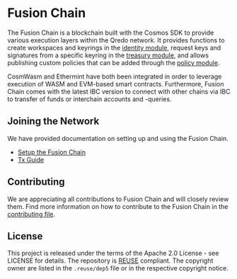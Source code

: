 # Fusion Chain

The Fusion Chain is a blockchain built with the Cosmos SDK to provide various execution layers within the Qredo network.
It provides functions to create workspaces and keyrings in the [identity module](./blockchain/x/identity/README.md), 
request keys and signatures from a specific keyring in the [treasury module](./blockchain/x/treasury/README.md),
and allows publishing custom policies that can be added through the [policy module](./blockchain/x/policy/README.md). 

CosmWasm and Ethermint have both been integrated in order to leverage execution of WASM and EVM-based smart contracts.
Furthermore, Fusion Chain comes with the latest IBC version to connect with other chains via IBC to transfer of funds or
interchain accounts and -queries. 

## Joining the Network

We have provided documentation on setting up and using the Fusion Chain.
- [Setup the Fusion Chain](./SETUP.md)
- [Tx Guide](./GUIDE.md)

## Contributing

We are appreciating all contributions to Fusion Chain and will closely review them. Find more information on how to
contribute to the Fusion Chain in the [contributing file](./CONTRIBUTING.md).


## License

This project is released under the terms of the Apache 2.0 License - see
LICENSE for details. The repository is [REUSE](https://reuse.software/)
compliant. The copyright owner are listed in the `.reuse/dep5` file or in the
respective copyright notice.

